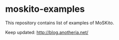 moskito-examples
================

This repository contains list of examples of MoSKito.

Keep updated: http://blog.anotheria.net/
